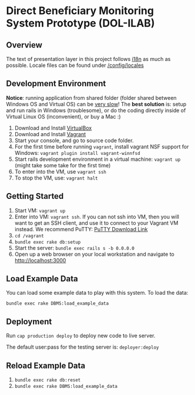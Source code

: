 # Direct Beneficiary Monitoring System Prototype (DOL-ILAB)

## Overview

The text of presentation layer in this project follows [i18n](http://guides.rubyonrails.org/i18n.html) as much as
possible. Locale files can be found under [/config/locales](./config/locales)

## Development Environment

**Notice**: running application from shared folder (folder shared between Windows OS and Virtual OS) can be [very
slow](https://meta.discourse.org/t/vagrant-and-virtualbox-slow-on-windows-update/17176)! The **best solution** is: setup
and run rails in Windows (troublesome), or do the coding directly inside of Virtual Linux OS (inconvenient), or buy a
Mac :)

1. Download and Install [VirtualBox](www.virtualbox.org/wiki/Downloads)
2. Download and Install [Vagrant](vagrantup.com/downloads)
3. Start your console, and go to source code folder.
4. For the first time before running `vagrant`, install vagrant NSF support for Windows:
   `vagrant plugin install vagrant-winnfsd`
5. Start rails development environment in a virtual machine: `vagrant up` (might take some take for the first time)
6. To enter into the VM, use `vagrant ssh`
7. To stop the VM, use: `vagrant halt`


## Getting Started

1. Start VM: `vagrant up`
2. Enter into VM: `vagrant ssh`. If you can not ssh into VM, then you will want to get an SSH client, and use it to
   connect to your Vagrant VM instead. We recommend PuTTY: [PuTTY Download
   Link](http://www.chiark.greenend.org.uk/~sgtatham/putty/download.html)
3. `cd /vagrant`
4. `bundle exec rake db:setup`
5. Start the server: `bundle exec rails s -b 0.0.0.0`
6. Open up a web browser on your local workstation and navigate to [http://localhost:3000](http://localhost:3000)


## Load Example Data

You can load some example data to play with this system. To load the data:

  `bundle exec rake DBMS:load_example_data`


## Deployment

Run `cap production deploy` to deploy new code to live server.

The default user:pass for the testing server is: `deployer:deploy`

## Reload Example Data

1. `bundle exec rake db:reset`
2. `bundle exec rake DBMS:load_example_data`
